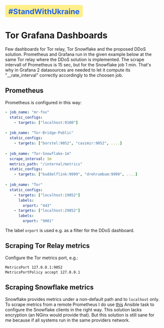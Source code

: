 [![StandWithUkraine](https://raw.githubusercontent.com/vshymanskyy/StandWithUkraine/main/badges/StandWithUkraine.svg)](https://github.com/vshymanskyy/StandWithUkraine/blob/main/docs/README.md)

# Tor Grafana Dashboards

Few dashboards for Tor relay, Tor Snowflake and the proposed DDoS solution.
Prometheus and Grafana run in the given example below at the same Tor relay where the DDoS solution is implemented.
The scrape intervall of Prometheus is 15 sec, but for the Snowflake job 1 min.
That's why in Grafana 2 datasources are needed to let it compute its "\_\_rate_interval" correctly accordingly to the choosen job.

## Prometheus

Prometheus is configured in this way:

```yaml
- job_name: "mr-fox"
  static_configs:
    - targets: ["localhost:9100"]

- job_name: "Tor-Bridge-Public"
  static_configs:
    - targets: ["borstel:9052", "casimir:9052", ....]

- job_name: "Tor-Snowflake-1m"
  scrape_interval: 1m
  metrics_path: "/internal/metrics"
  static_configs:
    - targets: ["buddelflink:9999", "drehrumbum:9999", ....]

- job_name: "Tor"
  static_configs:
    - targets: ["localhost:19052"]
      labels:
        orport: "443"
    - targets: ["localhost:29052"]
      labels:
        orport: "9001"
```

The label `orport` is used e.g. as a filter for the DDoS dashboard.

## Scraping Tor Relay metrics

Configure the Tor metrics port, e.g.:

```config
MetricsPort 127.0.0.1:9052
MetricsPortPolicy accept 127.0.0.1
```

## Scraping Snowflake metrics

Snowflake provides metrics under a non-default path and to `localhost` only.
To scrape metrics from a remote Prometheus I do use
[this](https://github.com/toralf/tor-relays/blob/main/playbooks/roles/setup-snowflake/tasks/firewall.yaml#L10) Ansible task
to configure the Snowflake clients in the right way.
This solution lacks encryption (an NGinx would provide that).
But this solution is still sane for me because if all systems run in the same providers network.
